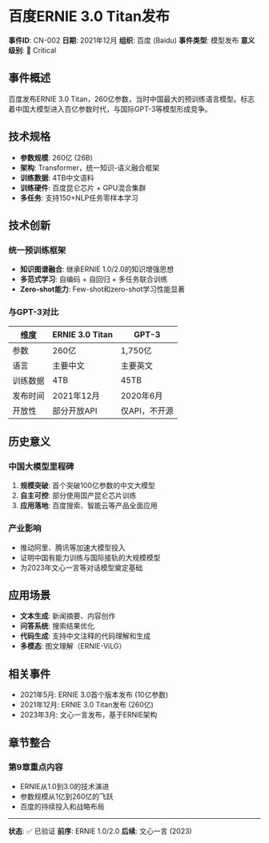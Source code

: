 # 百度ERNIE 3.0 Titan发布

**事件ID**: CN-002
**日期**: 2021年12月
**组织**: 百度 (Baidu)
**事件类型**: 模型发布
**意义级别**: 🔴 Critical

## 事件概述

百度发布ERNIE 3.0 Titan，260亿参数，当时中国最大的预训练语言模型。标志着中国大模型进入百亿参数时代，与国际GPT-3等模型形成竞争。

## 技术规格

- **参数规模**: 260亿 (26B)
- **架构**: Transformer，统一知识-语义融合框架
- **训练数据**: 4TB中文语料
- **训练硬件**: 百度昆仑芯片 + GPU混合集群
- **多任务**: 支持150+NLP任务零样本学习

## 技术创新

### 统一预训练框架
- **知识图谱融合**: 继承ERNIE 1.0/2.0的知识增强思想
- **多范式学习**: 自编码 + 自回归 + 多任务联合训练
- **Zero-shot能力**: Few-shot和zero-shot学习性能显著

### 与GPT-3对比
| 维度 | ERNIE 3.0 Titan | GPT-3 |
|------|-----------------|-------|
| 参数 | 260亿 | 1,750亿 |
| 语言 | 主要中文 | 主要英文 |
| 训练数据 | 4TB | 45TB |
| 发布时间 | 2021年12月 | 2020年6月 |
| 开放性 | 部分开放API | 仅API，不开源 |

## 历史意义

### 中国大模型里程碑
1. **规模突破**: 首个突破100亿参数的中文大模型
2. **自主可控**: 部分使用国产昆仑芯片训练
3. **应用落地**: 百度搜索、智能云等产品全面应用

### 产业影响
- 推动阿里、腾讯等加速大模型投入
- 证明中国有能力训练与国际接轨的大规模模型
- 为2023年文心一言等对话模型奠定基础

## 应用场景

- **文本生成**: 新闻摘要、内容创作
- **问答系统**: 搜索结果优化
- **代码生成**: 支持中文注释的代码理解和生成
- **多模态**: 图文理解（ERNIE-ViLG）

## 相关事件

- 2021年5月: ERNIE 3.0首个版本发布 (10亿参数)
- 2021年12月: ERNIE 3.0 Titan发布 (260亿)
- 2023年3月: 文心一言发布，基于ERNIE架构

## 章节整合

### 第9章重点内容
- ERNIE从1.0到3.0的技术演进
- 参数规模从1亿到260亿的飞跃
- 百度的持续投入和战略布局

---

**状态**: ✅ 已验证
**前序**: ERNIE 1.0/2.0
**后续**: 文心一言 (2023)
